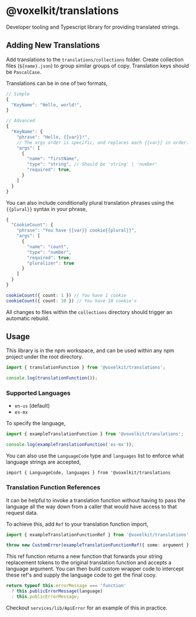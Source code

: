 # @voxelkit/translations

Developer tooling and Typescript library for providing translated strings.

## Adding New Translations

Add translations to the `translations/collections` folder. Create collection files (`${name}.json`) to group similar groups of copy. Translation keys should be `PascalCase`.

Translations can be in one of two formats,

```ts
// Simple
{
  "KeyName": "Hello, world!",
}

// Advanced
{
  "KeyName": {
    "phrase": "Hello, {{var}}!",
    // The args order is specific, and replaces each {{var}} in order.
    "args": [
      {
        "name": "firstName",
        "type": "string", // Should be 'string' | 'number'
        "required": true,
      }
    ]
  }
}
```

You can also include conditionally plural translation phrases using the `{{plural}}` syntax in your phrase,

```ts
{
  "CookieCount": {
    "phrase": "You have {{var}} cookie{{plural}}",
    "args": [
      {
        "name": "count",
        "type": "number",
        "required": true,
        "pluralizer": true
      }
    ]
  }
}

cookieCount({ count: 1 }) // You have 1 cookie
cookieCount({ count: 10 }) // You have 10 cookie's
```

All changes to files within the `collections` directory should trigger an automatic rebuild.

## Usage

This library is in the npm workspace, and can be used within any npm project under the root directory.

```ts
import { translationFunction } from '@voxelkit/translations';

console.log(translationFunction());
```

### Supported Languages

- `en-us` (default)
- `es-mx`

To specify the language,

```ts
import { exampleTranslationFunction } from '@voxelkit/translations';

console.log(exampleTranslationFunction('es-mx'));
```

You can also use the `LanguageCode` type and `languages` list to enforce what language strings are accepted,

`import { LanguageCode, languages } from '@voxelkit/translations`

### Translation Function References

It can be helpful to invoke a translation function without having to pass the language all the way down from a caller that would have access to that request data.

To achieve this, add `Ref` to your translation function import,

```ts
import { exampleTranslationFunctionRef } from '@voxelkit/translations';

throw new CustomError(exampleTranslationFunctionRef({ some: argument }));
```

This ref function returns a new function that forwards your string replacement tokens to the original translation function and accepts a language argument. You can then build custom wrapper code to intercept these ref's and supply the language code to get the final cooy.

```ts
return typeof this.errorMessage === 'function'
  ? this.publicErrorMessage(language)
  : this.publicErrorMessage;
```

Checkout `services/lib/ApiError` for an example of this in practice.
